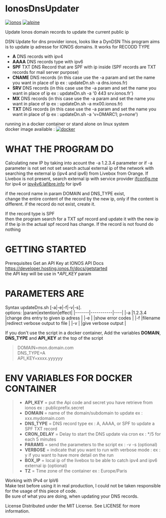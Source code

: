 # IonosDnsUpdater 

[![ionos](https://img.shields.io/static/v1?label=based_on&message=IonosApi&color=blue)](link=https://developer.hosting.ionos.fr/docs/dns,float="left")
 [![alpine](https://img.shields.io/static/v1?label=using&message=alpine&color=orange)](https://alpinelinux.org)

Update Ionos domain records to update the current public ip

DSN Update for dns provider ionos, looks like a DynDSN 
This program aims is to update ip adresse for IONOS domains.
It works for RECODD TYPE
 - **A** DNS records with ipv4
 - **AAAA** DNS records type with ipv6
 - **SPF** TXT DNS Record that are SPF with ip inside (SPF records are TXT records for mail server purpose)
 - **CNAME** DNS records (in this case use the -a param and set the name you want in place of ip  ex : updateDn.sh -a dns.ionos.fr)
 - **SRV** DNS records (in this case use the -a param and set the name you want in place of ip  ex : updateDn.sh -a '0 443 srv.ionos.fr')
 - **MX** DNS records (in this case use the -a param and set the name you want in place of ip  ex : updateDn.sh -a mx00.ionos.fr)
 - **TXT** DNS records (in this case use the -a param and set the name you want in place of ip  ex : updateDn.sh -a 'v=DMARC1; p=none')

running in a docker container or stand alone on linux system  
docker image available : 
[![docker](https://img.shields.io/static/v1?label=docker&message=dockerhub&color=green)](https://registry.hub.docker.com/r/goodlinux/ionosdnsupdater)

# WHAT THE PROGRAM DO
 
Calculating new IP by taking into acount the -a 1.2.3.4 parameter 
or if -a parameter is not set not set search actual external ip of the network 
with searching the external ip (ipv4 and ipv6) from Livebox from Orange.
If Livebox is not present, search external ip with service provider [ifconfig.me](http://ifconfig.me/) for ipv4 
or [ipv4v6.lafibre.info](https://ipv4v6.lafibre.info/) for ipv6

if the record name in param DOMAIN and DNS_TYPE exist,  
change the entire content of the record by the new ip, only if the content is different. 
if the record do not exist, create it. 

If the record type is SPF  
then the program search for a TXT spf record and update it with 
the new ip if the ip in the actual spf record has change.
If the record is not found do nothing
 
# GETTING STARTED
 
 Prerequisites
 Get an API Key at IONOS API Docs
 https://developer.hosting.ionos.fr/docs/getstarted   
 the API key will be use in **API_KEY* param   
 
 
# PARAMETERS ARE
 
 Syntax updateDns.sh [-a|-e|-f|-v|-s].  
   options: 
   |param|extention|effect|
   |-------|-----------|----|
   |-a  |1.2.3.4 |change dns entry to given ip adress  |
   |-e  | |show error codes  |
   |-f  |filename |redirect verbose output to file  |
   |-v  | |give verbose output  |
      

 If you don't use the script in a docker container, 
 Add the variables **DOMAIN**, **DNS_TYPE** and **API_KEY** at the top of the script 
 
  > DOMAIN=mon.domain.com   
  > DNS_TYPE=A   
  > API_KEY=xxxx.yyyyyy   


# ENV VARIABLES FOR DOCKER CONTAINER  
 
 > - **API_KEY** =  put the Api code and secret you have retrieve from ionos  ex : publicprefix.secret  
 > - **DOMAIN** =   name of the domain/subdomain to update   ex : xxx.mydomain.com  
 > - **DNS_TYPE** = DNS record type  ex : A, AAAA, or SPF to update a SPF TXT record   
 > - **CRON_DELAY** = Delay to start the DNS update via cron  ex : */5  for each 5 minutes 
 > - **PARAMS** = send the parameters to the script ex : -v -s (optional)   
 > - **VERBOSE** = indicate that you want to run with verbose mode : ex : y if you want to have more detail on the run 
 > - **BOX_IP** = local ip of the livebox to be able to catch ipv4 and ipv6 external ip (optional)   
 > - **TZ** =       Time zone of the container     ex : Europe/Paris   
  
 Working with IPv4 or IpV6  
 Make test before using it in real production, I could not be taken responsible for the usage of this piece of code.  
 Be sure of what you are doing, when updating your DNS records.  
 
 License
 Distributed under the MIT License. See LICENSE for more information.
